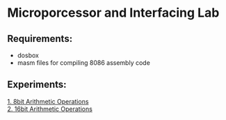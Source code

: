 # Microporcessor and Interfacing Lab

## Requirements:

 - dosbox
 - masm files for compiling 8086 assembly code


## Experiments:

[1. 8bit Arithmetic Operations](./A01)<br>
[2. 16bit Arithmetic Operations](./A02)


